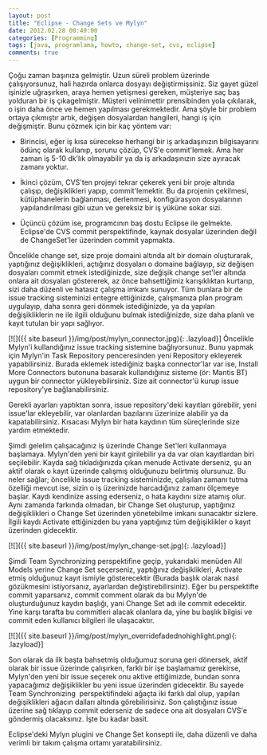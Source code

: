```yaml
---
layout: post
title: "Eclipse - Change Sets ve Mylyn"
date: 2012.02.28 00:49:00
categories: [Programming]
tags: [java, programlama, howto, change-set, cvs, eclipse]
comments: true
---
```

Çoğu zaman başınıza gelmiştir. Uzun süreli problem üzerinde çalışıyorsunuz, hali hazırda onlarca dosyayı değiştirmişsiniz. Siz gayet güzel işinizle uğraşırken, araya hemen yetişmesi gereken, müşteriye saç baş yolduran bir iş çıkagelmiştir. Müşteri velinimettir prensibinden yola çıkılarak, o işin daha önce ve hemen yapılması gerekmektedir. Ama şöyle bir problem ortaya çıkmıştır artık, değişen dosyalardan hangileri, hangi iş için değişmiştir. Bunu çözmek için bir kaç yöntem var: 

<!--more-->

* Birincisi, eğer iş kısa sürecekse herhangi bir iş arkadaşınızın bilgisayarını ödünç olarak kullanıp, sorunu çözüp, CVS'e commit'lemek. Ama her zaman iş 5-10 dk'lık olmayabilir ya da iş arkadaşınızın size ayıracak zamanı yoktur.

* İkinci çözüm, CVS'ten projeyi tekrar çekerek yeni bir proje altında çalışıp, değişiklikleri yapıp, commit'lemektir. Bu da projenin çekilmesi, kütüphanelerin bağlanması, derlenmesi, konfigürasyon dosyalarının yapılandırılması gibi uzun ve gereksiz bir iş yüküne sokar sizi.

* Üçüncü çözüm ise, programcının baş dostu Eclipse ile gelmekte. Eclipse'de CVS commit perspektifinde, kaynak dosyalar üzerinden değil de ChangeSet'ler üzerinden commit yapmakta.

Öncelikle change set, size proje domaini altında alt bir domain oluşturarak, yaptığınız değişiklikleri, açtığınız dosyaları o domaine bağlayıp, siz değişen dosyaları commit etmek istediğinizde, size değişik change set'ler altında onlara ait dosyaları göstererek, az önce bahsettiğimiz karışıklıktan kurtarıp, sizi daha düzenli ve hatasız çalışma imkanı sunuyor. Tüm bunlara bir de issue tracking sisteminizi entegre ettiğinizde, çalışmanıza plan program uygulayıp, daha sonra geri dönmek istediğinizde, ya da yapılan değişikliklerin ne ile ilgili olduğunu bulmak istediğinizde, size daha planlı ve kayıt tutulan bir yapı sağlıyor. 

[![]({{ site.baseurl }}/img/post/mylyn_connector.jpg){: .lazyload}] 
Öncelikle Mylyn'i kullandığınız issue tracking sistemine bağlıyorsunuz. Bunu yapmak için Mylyn'in Task Repository penceresinden yeni Repository ekleyerek yapabilirsiniz. Burada eklemek istediğiniz başka connector'lar var ise, Install More Connectors butonuna basarak kullandığınız sisteme (ör: Mantis BT) uygun bir connector yükleyebilirsiniz. Size ait connector'ü kurup issue repository'ye bağlanabilirsiniz. 

Gerekli ayarları yaptıktan sonra, issue repository'deki kayıtları görebilir, yeni issue'lar ekleyebilir, var olanlardan bazılarını üzerinize alabilir ya da kapatabilirsiniz. Kısacası Mylyn bir hata kaydının tüm süreçlerinde size yardım etmektedir. 

Şimdi gelelim çalışacağınız iş üzerinde Change Set'leri kullanmaya başlamaya. Mylyn'den yeni bir kayıt girilebilir ya da var olan kayıtlardan biri seçilebilir. Kayda sağ tıkladığınızda çıkan menude Activate derseniz, şu an aktif olarak o kayıt üzerinde çalışmış olduğunuzu belirtmiş olursunuz. Bu neler sağlar; öncelikle issue tracking sisteminizde, çalışılan zamanı tutma özelliği mevcut ise, sizin o iş üzerinizde harcadığınız zamanı ölçemeye başlar. Kaydı kendinize assing ederseniz, o hata kaydını size atamış olur. Aynı zamanda farkında olmadan, bir Change Set oluşturup, yaptığınız değişiklikleri o Change Set üzerinden yönetebilme imkanı sunacaktır sizlere. İlgili kaydı Activate ettiğinizden bu yana yaptığınız tüm değişiklikler o kayıt üzerinden gidecektir. 

[![]({{ site.baseurl }}/img/post/mylyn_change-set.jpg){: .lazyload}]

Şimdi Team Synchronizing perspektifine geçip, yukarıdaki menüden All Models yerine Change Set seçerseniz, yaptığınız değişiklikleri, Activate etmiş olduğunuz kayıt ismiyle gösterecektir (Burada başlık olarak nasıl gözükmesini istiyorsanız, ayarlardan değiştirebilirsiniz). Eğer bu perspektifte commit yaparsanız, commit comment olarak da bu Mylyn'de oluşturduğunuz kaydın başlığı, yani Change Set adı ile commit edecektir. Yine karşı tarafta bu commitleri alacak olanlara da, yine bu başlık bilgisi ve commit eden kullanıcı bilgileri ile ulaşacaktır. 

[![]({{ site.baseurl }}/img/post/mylyn_overridefadednohighlight.png){: .lazyload}] 

Son olarak da ilk başta bahsetmiş olduğumuz soruna geri dönersek, aktif olarak bir issue üzerinde çalışırken, farklı bir işe başlamamız gerekirse, Mylyn'den yeni bir issue seçerek onu aktive ettiğimizde, bundan sonra yapacağımız değişiklikler bu yeni issue üzerinden gidecektir. Bu sayede Team Synchronizing  perspektifindeki ağaçta iki farklı dal olup, yapılan değişiklikleri ağacın dalları altında görebilirisiniz. Son çalıştığınız issue üzerine sağ tıklayıp commit ederseniz de sadece ona ait dosyaları CVS'e göndermiş olacaksınız. İşte bu kadar basit. 

Eclipse'deki Mylyn plugini ve Change Set konsepti ile, daha düzenli ve daha verimli bir takım çalışma ortamı yaratabilirsiniz.
